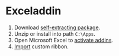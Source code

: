 # Exceladdin

1. Download [self-extracting package].  
2. Unzip or install into path `C:\Apps`.  
3. Open Microsoft Excel to [activate addins].  
4. [Import] custom ribbon.  

[self-extracting package]: https://github.com/ry4nkovaks/excel/raw/main/dist/exceladdin.exe
[activate addins]: https://support.microsoft.com/en-us/office/add-or-remove-add-ins-in-excel-0af570c4-5cf3-4fa9-9b88-403625a0b460#:~:text=Click%20the%20File%20tab%2C%20click,activate%2C%20and%20then%20click%20OK.
[Import]: https://support.microsoft.com/en-us/office/customize-the-ribbon-in-word-c4b6051a-7a70-43c8-a527-932917dec682

